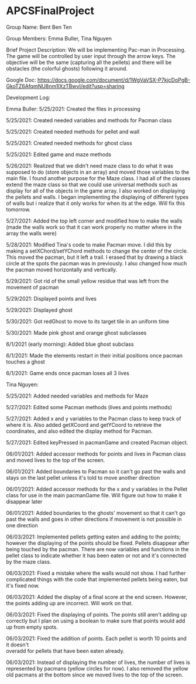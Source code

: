 # APCSFinalProject
Group Name: Bent Ben Ten

Group Members: Emma Buller, Tina Nguyen

Brief Project Description: We will be implementing Pac-man in Processing. The game will be controlled by user input through the arrow keys. The objective will be the same (capturing all the pellets) and there will be obstacles (the colorful ghosts) following it around.

Google Doc: https://docs.google.com/document/d/1WgVaVSX-P7kjcDoPgB-GkoTZ6AfqmNU8nm1lXzTBwvI/edit?usp=sharing

Development Log:

Emma Buller:
5/25/2021: Created the files in processing

5/25/2021: Created needed variables and methods for Pacman class

5/25/2021: Created needed methods for pellet and wall

5/25/2021: Created needed methods for ghost class

5/25/2021: Edited game and maze methods

5/26/2021: Realized that we didn't need maze class to do
what it was supposed to do (store objects in an array) and
moved those variables to the main file. I found another
purpose for the Maze class. I had all of the classes
extend the maze class so that we could use universal methods
such as display for all of the objects in the game array.
I also worked on displaying the pellets and walls. I began
implementing the displaying of different types of walls
but i realize that it only works for when its at the edge.
Will fix this tomorrow.

5/27/2021: Added the top left corner and modified how to make the walls (made the walls work so that it can work properly no matter where in the array the walls were)

5/28/2021: Modified Tina's code to make Pacman move. I did this
by making a setXChord/setYChord methods to change the center
of the circle. This moved the pacman, but it left a trail. I
erased that by drawing a black circle at the spots the pacman
was in previously. I also changed how much the pacman moved
horizontally and vertically.

5/29/2021: Got rid of the small yellow residue that was left
from the movement of pacman

5/29/2021: Displayed points and lives

5/29/2021: Displayed ghost

5/30/2021: Got redGhost to move to its target tile in an uniform time

5/30/2021: Made pink ghost and orange ghost subclasses

6/1/2021 (early morning): Added blue ghost subclass

6/1/2021: Made the elements restart in their initial positions once pacman touches a ghost

6/1/2021: Game ends once pacman loses all 3 lives

Tina Nguyen:

5/25/2021: Added needed variables and methods for Maze

5/27/2021: Edited some Pacman methods (lives and points methods)

5/27/2021: Added x and y variables to the Pacman class to keep track of
where it is. Also added getXCoord and getYCoord to retrieve the coordinates,
and also edited the display method for Pacman.

5/27/2021: Edited keyPressed in pacmanGame and created Pacman object.

06/01/2021: Added accessor methods for points and lives in Pacman class and
moved lives to the top of the screen.

06/01/2021: Added boundaries to Pacman so it can't go past the walls and
stays on the last pellet unless it's told to move another direction

06/01/2021: Added accessor methods for the x and y variables in the Pellet
class for use in the main pacmanGame file. Will figure out how to make it
disappear later

06/01/2021: Added boundaries to the ghosts' movement so that it can't go past
the walls and goes in other directions if movement is not possible in one
direction

06/03/2021: Implemented pellets getting eaten and adding to the points; however
the displaying of the points should be fixed. Pellets disappear after being touched
by the pacman. There are now variables and functions in the pellet class to indicate
whether it has been eaten or not and it's connected by the maze class.

06/03/2021: Fixed a mistake where the walls would not show. I had further complicated
things with the code that implemented pellets being eaten, but it's fixed now.

06/03/2021: Added the display of a final score at the end screen. However, the points
adding up are incorrect. Will work on that.

06/03/2021: Fixed the displaying of points. The points still aren't adding up correctly
but I plan on using a boolean to make sure that points would add up from empty spots.

06/03/2021: Fixed the addition of points. Each pellet is worth 10 points and it doesn't  
overadd for pellets that have been eaten already.

06/03/2021: Instead of displaying the number of lives, the number of lives is represented
by pacmans (yellow circles for now). I also removed the yellow old pacmans at the bottom
since we moved lives to the top of the screen.
